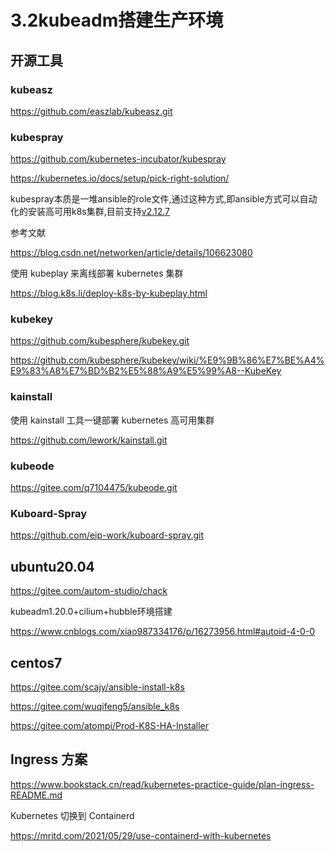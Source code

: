 # 3.2kubeadm搭建生产环境


## 开源工具

### kubeasz

https://github.com/easzlab/kubeasz.git



### kubespray

https://github.com/kubernetes-incubator/kubespray

https://kubernetes.io/docs/setup/pick-right-solution/


kubespray本质是一堆ansible的role文件,通过这种方式,即ansible方式可以自动化的安装高可用k8s集群,目前支持[v2.12.7](https://github.com/kubernetes-sigs/kubespray/releases/tag/v2.12.7)



参考文献

https://blog.csdn.net/networken/article/details/106623080

使用 kubeplay 来离线部署 kubernetes 集群

https://blog.k8s.li/deploy-k8s-by-kubeplay.html



### kubekey

https://github.com/kubesphere/kubekey.git

https://github.com/kubesphere/kubekey/wiki/%E9%9B%86%E7%BE%A4%E9%83%A8%E7%BD%B2%E5%88%A9%E5%99%A8--KubeKey




### kainstall

使用 kainstall 工具一键部署 kubernetes 高可用集群

https://github.com/lework/kainstall.git



### kubeode

https://gitee.com/q7104475/kubeode.git




### Kuboard-Spray

https://github.com/eip-work/kuboard-spray.git




## ubuntu20.04

https://gitee.com/autom-studio/chack



kubeadm1.20.0+cilium+hubble环境搭建

https://www.cnblogs.com/xiao987334176/p/16273956.html#autoid-4-0-0






## centos7 

https://gitee.com/scajy/ansible-install-k8s

https://gitee.com/wuqifeng5/ansible_k8s

https://gitee.com/atompi/Prod-K8S-HA-Installer







## Ingress 方案

https://www.bookstack.cn/read/kubernetes-practice-guide/plan-ingress-README.md




Kubernetes 切换到 Containerd

https://mritd.com/2021/05/29/use-containerd-with-kubernetes